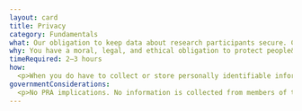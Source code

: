```yaml
---
layout: card
title: Privacy
category: Fundamentals
what: Our obligation to keep data about research participants secure. Covered by laws like the Privacy Act, Federal Information Security Management Act and eGovernment Act.
why: You have a moral, legal, and ethical obligation to protect people&rsquo;s privacy. Also, if people do not believe you will protect their privacy, they will be unlikely to participate in your research. 
timeRequired: 2–3 hours
how:
  <p>When you do have to collect or store personally identifiable information, comply with all the legal requirements. Those planning usability testing should consult with their agencies&rsquo; Office of General Counsel to ensure that the usability testing is carried out consistent with applicable laws and regulations. See <a href="https://pages.18f.gov/before-you-ship/security/pii/">18F&rsquo;s guide on Personally Identifiable Information</a>.</p>
governmentConsiderations:
  <p>No PRA implications. No information is collected from members of the public.</p>
---
```

